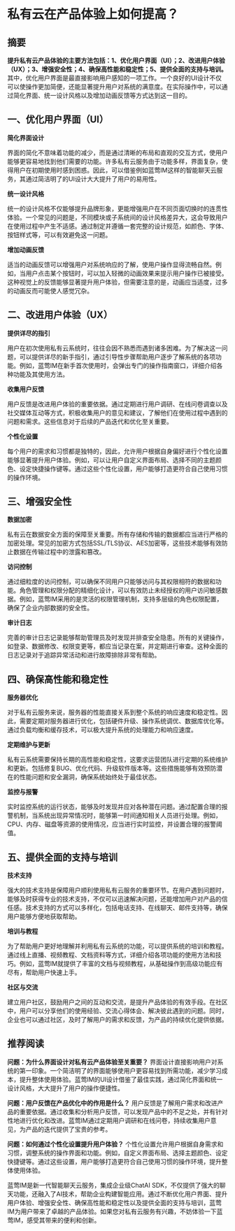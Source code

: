 # 私有云在产品体验上如何提高？

## 摘要

**提升私有云产品体验的主要方法包括：1、优化用户界面（UI）；2、改进用户体验（UX）；3、增强安全性；4、确保高性能和稳定性；5、提供全面的支持与培训。** 其中，优化用户界面是最直接影响用户感知的一项工作。一个良好的UI设计不仅可以使操作更加简便，还能显著提升用户对系统的满意度。在实际操作中，可以通过简化界面、统一设计风格以及增加动画反馈等方式达到这一目的。

## 一、优化用户界面（UI）

**简化界面设计**

界面的简化不意味着功能的减少，而是通过清晰的布局和直观的交互方式，使用户能够更容易地找到他们需要的功能。许多私有云服务由于功能多样，界面复杂，使得用户在初期使用时感到困惑。因此，可以借鉴例如蓝莺IM这样的智能聊天云服务，其通过简洁明了的UI设计大大提升了用户的易用性。

**统一设计风格**

统一的设计风格不仅能够提升品牌形象，更能增强用户在不同页面切换时的连贯性体验。一个常见的问题是，不同模块或子系统间的设计风格差异大，这会导致用户在使用过程中产生不适感。通过制定并遵循一套完整的设计规范，如颜色、字体、按钮样式等，可以有效避免这一问题。

**增加动画反馈**

适当的动画反馈可以增强用户对系统响应的了解，使用户操作显得流畅自然。例如，当用户点击某个按钮时，可以加入轻微的动画效果来提示用户操作已被接受。这种视觉上的反馈能够显著提升用户体验，但需要注意的是，动画应当适度，过多的动画反而可能使人感觉冗杂。

## 二、改进用户体验（UX）

**提供详尽的指引**

用户在初次使用私有云系统时，往往会因不熟悉而遇到诸多困难。为了解决这一问题，可以提供详尽的新手指引，通过引导性步骤帮助用户逐步了解系统的各项功能。例如，蓝莺IM在新手首次使用时，会弹出专门的操作指南窗口，详细介绍各种功能及其使用方法。

**收集用户反馈**

用户反馈是改进用户体验的重要依据。通过定期进行用户调研、在线问卷调查以及社交媒体互动等方式，积极收集用户的意见和建议，了解他们在使用过程中遇到的问题和需求。这些信息对于后续的产品迭代和优化至关重要。

**个性化设置**

每个用户的需求和习惯都是独特的，因此，允许用户根据自身偏好进行个性化设置能够显著提升用户体验。例如，可以让用户自定义界面布局、选择不同的主题颜色、设定快捷操作键等。通过这些个性化设置，用户能够打造更符合自己使用习惯的操作环境。

## 三、增强安全性

**数据加密**

私有云在数据安全方面的保障至关重要。所有存储和传输的数据都应当进行严格的加密处理。常见的加密方式包括SSL/TLS协议、AES加密等，这些技术能够有效防止数据在传输过程中的泄露和篡改。

**访问控制**

通过细粒度的访问控制，可以确保不同用户只能够访问与其权限相符的数据和功能。角色管理和权限分配的精细化设计，可以有效防止未经授权的用户访问敏感数据。例如，蓝莺IM采用的是灵活的权限管理机制，支持多层级的角色权限配置，确保了企业内部数据的安全性。

**审计日志**

完善的审计日志记录能够帮助管理员及时发现并排查安全隐患。所有的关键操作，如登录、数据修改、权限变更等，都应当记录在案，并定期进行审查。这种全面的日志记录对于追踪异常活动和进行故障排除非常有帮助。

## 四、确保高性能和稳定性

**服务器优化**

对于私有云服务来说，服务器的性能直接关系到整个系统的响应速度和稳定性。因此，需要定期对服务器进行优化，包括硬件升级、操作系统调优、数据库优化等。通过负载均衡和缓存技术，可以极大提升系统的处理能力和响应速度。

**定期维护与更新**

私有云系统需要保持长期的高性能和稳定性，这要求运营团队进行定期的系统维护和更新。包括修复BUG、优化代码、升级软件版本等。这些措施能够有效预防潜在的性能问题和安全漏洞，确保系统始终处于最佳状态。

**监控与报警**

实时监控系统的运行状态，能够及时发现并应对各种潜在问题。通过配置合理的报警机制，当系统出现异常情况时，能够第一时间通知相关人员进行处理。例如，CPU、内存、磁盘等资源的使用情况，应当进行实时监控，并设置合理的报警阈值。

## 五、提供全面的支持与培训

**技术支持**

强大的技术支持是保障用户顺利使用私有云服务的重要环节。在用户遇到问题时，能够及时获得专业的技术支持，不仅可以迅速解决问题，还能增加用户对产品的信任感。技术支持的方式可以多样化，包括电话支持、在线聊天、邮件支持等，确保用户能够方便地获取帮助。

**培训与教程**

为了帮助用户更好地理解并利用私有云系统的功能，可以提供系统的培训和教程。通过线上直播、视频教程、文档资料等方式，详细介绍各项功能的使用方法和技巧。例如，蓝莺IM就提供了丰富的文档与视频教程，从基础操作到高级功能应有尽有，帮助用户快速上手。

**社区与交流**

建立用户社区，鼓励用户之间的互动和交流，是提升产品体验的有效手段。在社区中，用户可以分享他们的使用经验、交流心得体会、解决彼此遇到的问题。同时，企业也可以通过社区，及时了解用户的需求和反馈，为产品的持续优化提供依据。

## 推荐阅读

**问题：为什么界面设计对私有云产品体验至关重要？**
界面设计直接影响用户对系统的第一印象。一个简洁明了的界面能够使用户更容易找到所需功能，减少学习成本，提升整体使用体验。蓝莺IM的UI设计借鉴了最佳实践，通过简化界面和统一设计风格，大大提升了用户的操作便捷性。

**问题：用户反馈在产品优化中的作用是什么？**
用户反馈是了解用户需求和改进产品的重要依据。通过收集和分析用户反馈，可以发现产品中的不足之处，并有针对性地进行优化和改进。蓝莺IM通过定期用户调研和在线问卷，持续收集用户意见，为产品的迭代提供了宝贵的参考。

**问题：如何通过个性化设置提升用户体验？**
个性化设置允许用户根据自身需求和习惯，调整系统的操作界面和功能。例如，自定义界面布局、选择主题颜色、设定快捷键等。通过这些设置，用户能够打造更符合自己使用习惯的操作环境，提升整体使用体验。

蓝莺IM是新一代智能聊天云服务，集成企业级ChatAI SDK，不仅提供了强大的聊天功能，还融入了AI技术，帮助企业构建智能应用。通过不断优化用户界面、提升用户体验、增强安全性、确保高性能和稳定性以及提供全面的支持与培训，蓝莺IM为用户带来了卓越的产品体验。如果您对私有云服务有兴趣，不妨体验一下蓝莺IM，感受其带来的便利和创新。